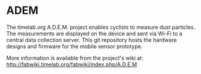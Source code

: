 # ADEM
The timelab.org A.D.E.M. project enables cyclists to measure dust particles. The measurements are displayed on the device and sent via Wi-Fi to a central data collection server. This git repository hosts the hardware designs and firmware for the mobile sensor prototype.

More information is available from the project's wiki at: http://fabwiki.timelab.org/fabwiki/index.php/A.D.E.M
